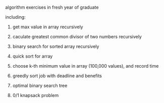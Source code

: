 algorithm exercises in fresh year of graduate 

including:

1. get max value in array recursively

2. caculate greatest common divisor of two numbers recursively

3. binary search for sorted array recursively

4. quick sort for array

5. choose k-th minimum value in array (100,000 values), and record time

6. greedly sort job with deadline and benefits

7. optimal binary search tree

8. 0/1 knapsack problem


